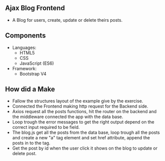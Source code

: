 ## Ajax Blog Frontend

* A Blog for users, create, update or delete theirs posts.


## Components

* Languages:
  * HTML5
  * CSS
  * JavaScript (ES6)
* Framework:
  * Bootstrap V4

## How did a Make

* Fallow the structures layout of the example give by the exercise.
* Connected the Frontend making http request for the Backend side.
* Axios request all the posts functions, hit the router on the backend and the middleware connected the app with the data base.
* Loop trough the error messages to get the right output depend on the correct input required to be field.
* The blog.js get all the posts from the data base, loop trough all the posts and create a new "a" tag element and set href attribute, append the posts in to the tag.
* Get the post by id when the user click it shows on the blog to update or delete post.

